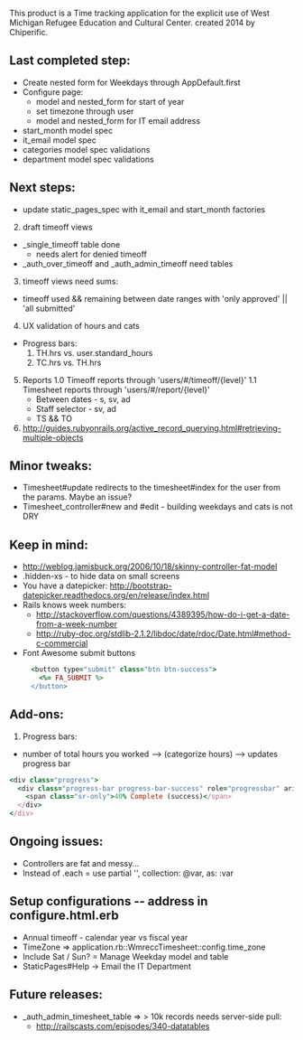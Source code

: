 This product is a Time tracking application for the explicit use of West Michigan Refugee Education and Cultural Center. created 2014 by Chiperific.

## Last completed step:
* Create nested form for Weekdays through AppDefault.first
* Configure page:
  * model and nested_form for start of year
  * set timezone through user
  * model and nested_form for IT email address
* start_month model spec
* it_email model spec
* categories model spec validations
* department model spec validations

## Next steps:
* update static_pages_spec with it_email and start_month factories

2. draft timeoff views
  * \_single\_timeoff table done
    * needs alert for denied timeoff
  * \_auth\_over\_timeoff and \_auth\_admin\_timeoff need tables
3. timeoff views need sums:
  * timeoff used && remaining between date ranges with 'only approved' || 'all submitted'
4. UX validation of hours and cats
  * Progress bars:
    1. TH.hrs vs. user.standard_hours
    2. TC.hrs vs. TH.hrs
5. Reports
  1.0 Timeoff reports through 'users/#/timeoff/{level}'
  1.1 Timesheet reports through 'users/#/report/{level}'
    * Between dates - s, sv, ad
    * Staff selector - sv, ad
    * TS && TO
  2. http://guides.rubyonrails.org/active_record_querying.html#retrieving-multiple-objects

## Minor tweaks:
* Timesheet#update redirects to the timesheet#index for the user from the params. Maybe an issue?
* Timesheet_controller#new and #edit - building weekdays and cats is not DRY


## Keep in mind:
* http://weblog.jamisbuck.org/2006/10/18/skinny-controller-fat-model
* .hidden-xs - to hide data on small screens
* You have a datepicker: http://bootstrap-datepicker.readthedocs.org/en/release/index.html
* Rails knows week numbers:
  * http://stackoverflow.com/questions/4389395/how-do-i-get-a-date-from-a-week-number
  * http://ruby-doc.org/stdlib-2.1.2/libdoc/date/rdoc/Date.html#method-c-commercial
* Font Awesome submit buttons
  ```ruby
    <button type="submit" class="btn btn-success">
      <%= FA_SUBMIT %>
    </button>
  ```

## Add-ons:
1. Progress bars:
  * number of total hours you worked --> (categorize hours) --> updates progress bar
  ```ruby
  <div class="progress">
    <div class="progress-bar progress-bar-success" role="progressbar" aria-valuenow="40" aria-valuemin="0" aria-valuemax="100" style="width: 40%">
      <span class="sr-only">40% Complete (success)</span>
    </div>
  </div>
  ```

## Ongoing issues:
* Controllers are fat and messy...
* Instead of .each = use partial '', collection: @var, as: :var


## Setup configurations -- address in configure.html.erb
* Annual timeoff - calendar year vs fiscal year
* TimeZone => application.rb::WmreccTimesheet::config.time_zone
* Include Sat / Sun? = Manage Weekday model and table
* StaticPages#Help -> Email the IT Department

## Future releases:
* _auth_admin_timesheet_table => > 10k records needs server-side pull:
  * http://railscasts.com/episodes/340-datatables
